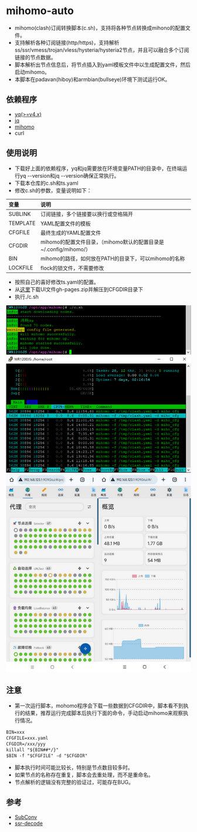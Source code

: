 # mihomo-auto
- mihomo(clash)订阅转换脚本(c.sh)，支持将各种节点转换成mihono的配置文件。
- 支持解析各种订阅链接(http/https)，支持解析ss/ssr/vmess/trojan/vless/hysteria/hysteria2节点，并且可以融合多个订阅链接的节点数据。
- 脚本解析出节点信息后，将节点插入到yaml模板文件中以生成配置文件，然后启动mihomo。
- 本脚本在padavan(hiboy)和armbian(bullseye)环境下测试运行OK。

## 依赖程序
- [yq(>=v4.x)](https://github.com/mikefarah/yq)
- [jq](https://github.com/jqlang/jq)
- [mihomo](https://github.com/MetaCubeX/mihomo)
- curl

## 使用说明
- 下载好上面的依赖程序，yq和jq需要放在环境变量PATH的目录中，在终端运行yq --version和jq --version确保正常执行。
- 下载本仓库的c.sh和ts.yaml
- 修改c.sh的参数，变量说明如下：

| 变量   |   说明 |
|  :--  | :-- |
| SUBLINK | 订阅链接，多个链接要以换行或空格隔开 |
| TEMPLATE | YAML配置文件的模板 |
| CFGFILE | 最终生成的YAML配置文件 |
| CFGDIR | mihomo的配置文件目录，（mihomo默认的配置目录是~/.config/mihomo/） |
| BIN | mihomo的路径，如何放在PATH的目录下，可以mihomo的名称 |
| LOCKFILE | flock的锁文件，不需要修改 |

- 按照自己的喜好修改ts.yaml的配置。
- 从[这里](https://github.com/MetaCubeX/Yacd-meta/blob/master/README_CN.md)下载UI文件gh-pages.zip并解压到CFGDIR目录下
- 执行./c.sh

![Image](useless/1.png)
![Image](useless/2.png)
![Image](useless/3.png)

## 注意
- 第一次运行脚本，mohomo程序会下载一些数据到CFGDIR中，脚本看不到执行的结果，推荐运行完成脚本后执行下面的命令，手动启动mihomo来观察执行情况。
```
BIN=xxx
CFGFILE=xxx.yaml
CFGDIR=/xxx/yyy
killall "${BIN##*/}"
$BIN -f "$CFGFILE" -d "$CFGDIR"
```
- 脚本执行时间可能比较长，特别是节点数目较多时。
- 如果节点的名称存在重复，脚本会去重处理，而不是重命名。
- 节点解析的逻辑没有完整的验证过，可能存在BUG。

## 参考
- [SubConv](https://github.com/SubConv/SubConv)
- [ssr-decode](https://github.com/xlucn/ssr-decode)
